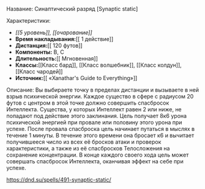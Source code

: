 Название: Синаптический разряд \[Synaptic static] 

Характеристики:
- *[[5 уровень]], [[очарование]]*
- **Время накладывания:**[[ 1 действие]]
- **Дистанция:**[[ 120 футов]]
- **Компоненты:** В, С
- **Длительность:**[[ Мгновенная]]
- **Классы:**[[Класс  бард]], [[Класс волшебник]], [[Класс колдун]], [[Класс чародей]]
- **Источник:**[[ «Xanathar's Guide to Everything»]]

Описание:
Вы выбираете точку в пределах дистанции и вызываете в ней взрыв психической энергии. Каждое существо в сфере с радиусом 20 футов с центром в этой точке должно совершить спасбросок Интеллекта. Существа, у которых Интеллект равен 2 или ниже, не попадают под действие этого заклинания. Цель получает 8к6 урона психической энергией при провале или половину этого урона при успехе.
После провала спасброска цель начинает путаться в мыслях в течение 1 минуты. В течение этого времени она бросает к6 и вычитает получившееся число из всех её бросков атаки и проверок характеристики, а также из её спасбросков Телосложения на сохранение концентрации. В конце каждого своего хода цель может совершать спасбросок Интеллекта, оканчивая эффект на себе при успехе.

https://dnd.su/spells/491-synaptic-static/